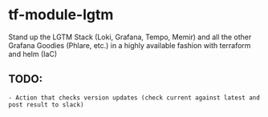 # tf-module-lgtm


Stand up the LGTM Stack (Loki, Grafana, Tempo, Memir) and all the other Grafana Goodies (Phlare, etc.) in a highly available fashion with terraform and helm (IaC)


## TODO: 
    - Action that checks version updates (check current against latest and post result to slack)